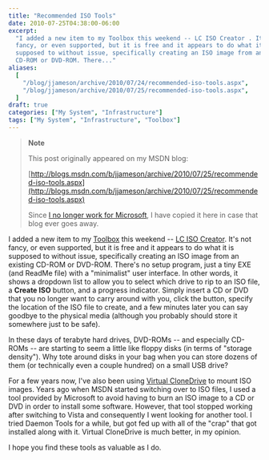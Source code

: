 ```yaml
---
title: "Recommended ISO Tools"
date: 2010-07-25T04:38:00-06:00
excerpt:
  "I added a new item to my Toolbox this weekend -- LC ISO Creator . It's not
  fancy, or even supported, but it is free and it appears to do what it is
  supposed to without issue, specifically creating an ISO image from an existing
  CD-ROM or DVD-ROM. There..."
aliases:
  [
    "/blog/jjameson/archive/2010/07/24/recommended-iso-tools.aspx",
    "/blog/jjameson/archive/2010/07/25/recommended-iso-tools.aspx",
  ]
draft: true
categories: ["My System", "Infrastructure"]
tags: ["My System", "Infrastructure", "Toolbox"]
---
```


> **Note**
>
> This post originally appeared on my MSDN blog:
>
> [http://blogs.msdn.com/b/jjameson/archive/2010/07/25/recommended-iso-tools.aspx](http://blogs.msdn.com/b/jjameson/archive/2010/07/25/recommended-iso-tools.aspx)
>
> Since
> [I no longer work for Microsoft](/blog/jjameson/2011/09/02/last-day-with-microsoft),
> I have copied it here in case that blog ever goes away.

I added a new item to my
[Toolbox](/blog/jjameson/2007/03/22/backedup-and-notbackedup) this weekend --
[LC ISO Creator](http://www.lucersoft.com/freeware.php). It's not fancy, or even
supported, but it is free and it appears to do what it is supposed to without
issue, specifically creating an ISO image from an existing CD-ROM or DVD-ROM.
There's no setup program, just a tiny EXE (and ReadMe file) with a "minimalist"
user interface. In other words, it shows a dropdown list to allow you to select
which drive to rip to an ISO file, a **Create ISO** button, and a progress
indicator. Simply insert a CD or DVD that you no longer want to carry around
with you, click the button, specify the location of the ISO file to create, and
a few minutes later you can say goodbye to the physical media (although you
probably should store it somewhere just to be safe).

In these days of terabyte hard drives, DVD-ROMs -- and especially CD-ROMs -- are
starting to seem a little like floppy disks (in terms of "storage density"). Why
tote around disks in your bag when you can store dozens of them (or technically
even a couple hundred) on a small USB drive?

For a few years now, I've also been using
[Virtual CloneDrive](http://www.slysoft.com/en/virtual-clonedrive.html) to mount
ISO images. Years ago when MSDN started switching over to ISO files, I used a
tool provided by Microsoft to avoid having to burn an ISO image to a CD or DVD
in order to install some software. However, that tool stopped working after
switching to Vista and consequently I went looking for another tool. I tried
Daemon Tools for a while, but got fed up with all of the "crap" that got
installed along with it. Virtual CloneDrive is much better, in my opinion.

I hope you find these tools as valuable as I do.

